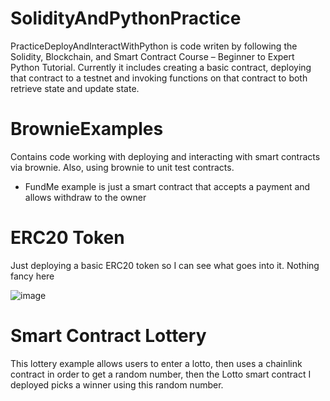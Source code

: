 # SolidityAndPythonPractice

PracticeDeployAndInteractWithPython is code writen by following the Solidity, Blockchain, and Smart Contract Course – Beginner to Expert Python Tutorial. Currently it includes creating a basic contract, deploying that contract to a testnet and invoking functions on that contract to both retrieve state and update state.

# BrownieExamples 
Contains code working with deploying and interacting with smart contracts via brownie. Also, using brownie to unit test contracts. 

- FundMe example is just a smart contract that accepts a payment and allows withdraw to the owner

# ERC20 Token
Just deploying a basic ERC20 token so I can see what goes into it. Nothing fancy here 

![image](https://user-images.githubusercontent.com/3779295/135646680-6ad4f6c0-7c67-478c-930b-68ab5d440330.png)


# Smart Contract Lottery
This lottery example allows users to enter a lotto, then uses a chainlink contract in order to get a random number, then the Lotto smart contract I deployed picks a winner using this random number. 
